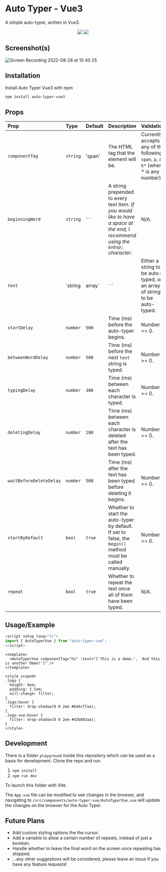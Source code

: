 # Auto Typer - Vue3

A simple auto-typer, written in Vue3.

<p align="center">
  <img src="https://img.shields.io/npm/v/auto-typer-vue3" />
  <img src="https://img.shields.io/npm/dt/auto-typer-vue3" />
</p>

## Screenshot(s)
![Screen Recording 2022-08-28 at 10 40 25](https://user-images.githubusercontent.com/64075030/187067804-a4d0a055-58a9-4d71-b0bd-d100591ba83a.gif)

## Installation

Install Auto Typer Vue3 with npm

```bash
npm install auto-typer-vue3
```

## Props

| Prop                    | Type     | Default        | Description                                                                                                                      | Validation                                                                              |
| :---------------------- | :------- | :------------- | :------------------------------------------------------------------------------------------------------------------------------- | :-------------------------------------------------------------------------------------- |
| `componentTag`          | `string` | 'span'         | The HTML tag that the element will be.                                                                                           | Currently accepts any of the following: `span`, `p`, `a`, `h*` (where * is any number). |
| `beginningWord`         | `string` | `''`           | A string prepended to every text item. _If you would like to have a space at the end, I recommend using the `&nbsp;` character_. | N/A.                                                                                     |
| `text`                  | `string  | array<string>` | `''`                                                                                                                             | Either a string to be auto-typed, or an array of strings to be auto-typed.              |  |
| `startDelay`            | `number` | `500`          | Time (ms) before the auto-typer begins.                                                                                          | Number >= 0.                                                                            |
| `betweenWordDelay`      | `number` | `500`          | Time (ms) before the next `text` string is typed.                                                                                | Number >= 0.                                                                            |
| `typingDelay`           | `number` | `300`          | Time (ms) between each character is typed.                                                                                       | Number >= 0.                                                                            |
| `deletingDelay`         | `number` | `100`          | Time (ms) between each character is deleted after the text has been typed.                                                       | Number >= 0.                                                                            |
| `waitBeforeDeleteDelay` | `number` | `500`          | Time (ms) after the text has been typed before deleting it begins.                                                               | Number >= 0.                                                                            |
| `startByDefault`        | `bool`   | `true`         | Whether to start the auto-typer by default. If set to false, the `begin()` method must be called manually.                       | Number >= 0.                                                                            |
| `repeat`                | `bool`   | `true`         | Whether to repeat the text once all of them have been typed.                                                                     | N/A.                                                                                     |  |

## Usage/Example

```javascript
<script setup lang="ts">
import { AutoTyperVue } from "auto-typer-vue";
</script>
```

```vue
<template>
  <AutoTyperVue componentTag="h1" :text="['This is a demo.', 'And this is another Demo!']" />
</template>

<style scoped>
.logo {
  height: 6em;
  padding: 1.5em;
  will-change: filter;
}
.logo:hover {
  filter: drop-shadow(0 0 2em #646cffaa);
}
.logo.vue:hover {
  filter: drop-shadow(0 0 2em #42b883aa);
}
</style>
```

## Development

There is a folder `playground` inside this repository which can be used as a basis for development. Clone the repo and run:

1. `npm install`
2. `npm run dev`

To launch this folder with Vite.

The `App.vue` file can be modified to see changes in the browser, and navigating to `/src/components/auto-typer-vue/AutoTyperVue.vue` will update the changes on the browser for the Auto Typer.

## Future Plans

- Add custom styling options the the cursor.
- Add a variable to allow a certain number of repeats, instead of just a boolean.
- Handle whether to leave the final word on the screen once repeating has stopped.
- ...any other suggestions will be considered, please leave an issue if you have any feature requests!
